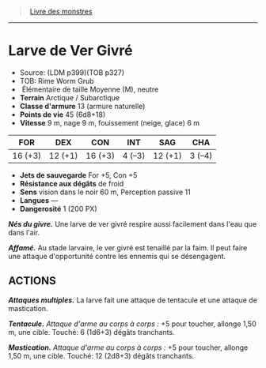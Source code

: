 ﻿> [Livre des monstres](tome_of_beasts.md)

---

# Larve de Ver Givré

- Source: (LDM p399)(TOB p327)
- TOB: Rime Worm Grub
-  Élémentaire de taille Moyenne (M), neutre
- **Terrain** Arctique / Subarctique
- **Classe d'armure** 13 (armure naturelle)
- **Points de vie** 45 (6d8+18)
- **Vitesse** 9 m, nage 9 m, fouissement (neige, glace) 6 m

|FOR|DEX|CON|INT|SAG|CHA|
|---|---|---|---|---|---|
|16 (+3)|12 (+1)|16 (+3)|4 (–3)|12 (+1)|3 (–4)|

- **Jets de sauvegarde** For +5, Con +5
- **Résistance aux dégâts** de froid
- **Sens** vision dans le noir 60 m, Perception passive 11
- **Langues** —
- **Dangerosité** 1 (200 PX)

**_Nés du givre._** Une larve de ver givré respire aussi facilement dans l'eau que dans l'air.

**_Affamé._** Au stade larvaire, le ver givré est tenaillé par la faim. Il peut faire une attaque d'opportunité contre les ennemis qui se désengagent.

## ACTIONS

**_Attaques multiples._** La larve fait une attaque de tentacule et une attaque de mastication.

**_Tentacule._** _Attaque d'arme au corps à corps :_ +5 pour toucher, allonge 1,50 m, une cible. Touché: 6 (1d6+3) dégâts tranchants.

**_Mastication._** _Attaque d'arme au corps à corps :_ +5 pour toucher, allonge 1,50 m, une cible. Touché: 12 (2d8+3) dégâts tranchants.

